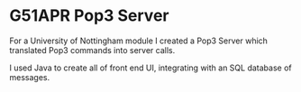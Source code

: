 # G51APR Pop3 Server #
For a University of Nottingham module I created a Pop3 Server which translated Pop3 commands into server calls.

I used Java to create all of front end UI, integrating with an SQL database of messages.
